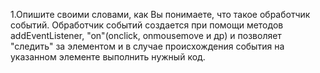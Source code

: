 1.Опишите своими словами, как Вы понимаете, что такое обработчик событий.
	Обработчик событий создается при помощи методов addEventListener, "on"(onclick,
	onmousemove и др) и позволяет "следить" за элементом и в случае происхождения события
	на указанном элементе выполнить нужный код.